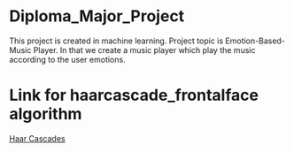 # Diploma_Major_Project
This project is created in machine learning.
Project  topic is Emotion-Based-Music Player.
In that we create a music player which play the music according to the user emotions.

# Link for haarcascade_frontalface algorithm
<a href="http://alereimondo.no-ip.org/OpenCV/34">Haar Cascades</a>

